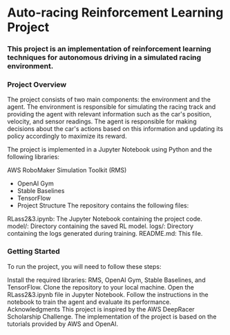 
# Auto-racing Reinforcement Learning Project
### This project is an implementation of reinforcement learning techniques for autonomous driving in a simulated racing environment.

### Project Overview
The project consists of two main components: the environment and the agent. The environment is responsible for simulating the racing track and providing the agent with relevant information such as the car's position, velocity, and sensor readings. The agent is responsible for making decisions about the car's actions based on this information and updating its policy accordingly to maximize its reward.

The project is implemented in a Jupyter Notebook using Python and the following libraries:

AWS RoboMaker Simulation Toolkit (RMS)
+ OpenAI Gym
+ Stable Baselines
+ TensorFlow
+ Project Structure
The repository contains the following files:

RLass2&3.ipynb: The Jupyter Notebook containing the project code.
model/: Directory containing the saved RL model.
logs/: Directory containing the logs generated during training.
README.md: This file.
### Getting Started
To run the project, you will need to follow these steps:

Install the required libraries: RMS, OpenAI Gym, Stable Baselines, and TensorFlow.
Clone the repository to your local machine.
Open the RLass2&3.ipynb file in Jupyter Notebook.
Follow the instructions in the notebook to train the agent and evaluate its performance.
Acknowledgments
This project is inspired by the AWS DeepRacer Scholarship Challenge. The implementation of the project is based on the tutorials provided by AWS and OpenAI.
